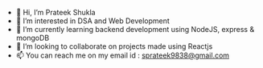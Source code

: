 - 👋 Hi, I’m Prateek Shukla
- 👀 I’m interested in DSA and Web Development
- 🌱 I’m currently learning backend development using NodeJS, express & mongoDB
- 💞️ I’m looking to collaborate on projects made using Reactjs
- 📫 You can reach me on my email id : sprateek9838@gmail.com

<!---
prateek7394/prateek7394 is a ✨ special ✨ repository because its `README.md` (this file) appears on your GitHub profile.
You can click the Preview link to take a look at your changes.
--->
